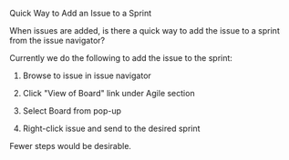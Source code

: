 Quick Way to Add an Issue to a Sprint
 
When issues are added, is there a quick way to add the issue to a sprint from the issue navigator?

Currently we do the following to add the issue to the sprint:

1. Browse to issue in issue navigator

2. Click "View of Board" link under Agile section

3. Select Board from pop-up

4. Right-click issue and send to the desired sprint

Fewer steps would be desirable.